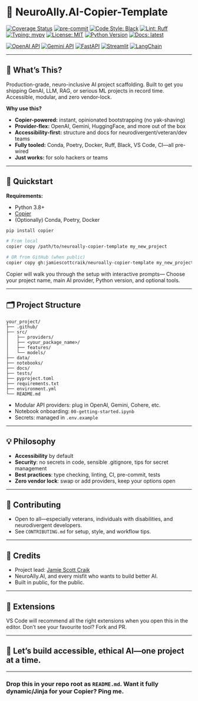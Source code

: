 # 🧠 NeuroAlly.AI-Copier-Template

[![Coverage Status](https://img.shields.io/codecov/c/github/jamiescottcraik/neuroally-copier-template?logo=codecov)](https://app.codecov.io/gh/jamiescottcraik/neuroally-copier-template)
[![pre-commit](https://img.shields.io/badge/pre--commit-enabled-brightgreen?logo=pre-commit\&logoColor=white)](https://github.com/pre-commit/pre-commit)
[![Code Style: Black](https://img.shields.io/badge/code%20style-black-000000.svg?logo=python\&logoColor=white)](https://github.com/psf/black)
[![Lint: Ruff](https://img.shields.io/badge/lint-Ruff-009dff?logo=python\&logoColor=white)](https://github.com/astral-sh/ruff)
[![Typing: mypy](https://img.shields.io/badge/typing-mypy-2A6BDA?logo=python\&logoColor=white)](http://mypy-lang.org/)
[![License: MIT](https://img.shields.io/badge/license-MIT-yellow.svg)](LICENSE)
[![Python Version](https://img.shields.io/badge/python-3.11%2B-blue?logo=python)](https://www.python.org/)
[![Docs: latest](https://img.shields.io/badge/docs-latest-blue.svg?logo=readthedocs)](https://jamiescottcraik.github.io/neuroally-copier-template/)

<!-- API/Framework badges, adjust as needed -->

[![OpenAI API](https://img.shields.io/badge/OpenAI-API-10a37f?logo=openai)](https://platform.openai.com/docs/api-reference)
[![Gemini API](https://img.shields.io/badge/Gemini-API-4285F4?logo=google)](https://ai.google.dev/gemini-api/docs)
[![FastAPI](https://img.shields.io/badge/FastAPI-Backend-009688?logo=fastapi\&logoColor=white)](https://fastapi.tiangolo.com/)
[![Streamlit](https://img.shields.io/badge/Streamlit-UI-FF4B4B?logo=streamlit\&logoColor=white)](https://streamlit.io/)
[![LangChain](https://img.shields.io/badge/LangChain-Enabled-blueviolet)](https://www.langchain.com/)

---

## 🚀 What’s This?

Production-grade, neuro-inclusive AI project scaffolding.
Built to get you shipping GenAI, LLM, RAG, or serious ML projects in record time.
Accessible, modular, and zero vendor-lock.

**Why use this?**

* **Copier-powered:** instant, opinionated bootstrapping (no yak-shaving)
* **Provider-flex:** OpenAI, Gemini, HuggingFace, and more out of the box
* **Accessibility-first:** structure and docs for neurodivergent/veteran/dev teams
* **Fully tooled:** Conda, Poetry, Docker, Ruff, Black, VS Code, CI—all pre-wired
* **Just works:** for solo hackers or teams

---

## 🏁 Quickstart

**Requirements:**

* Python 3.8+
* [Copier](https://copier.readthedocs.io/en/latest/)
* (Optionally) Conda, Poetry, Docker

```bash
pip install copier

# From local
copier copy /path/to/neuroally-copier-template my_new_project

# OR from GitHub (when public)
copier copy gh:jamiescottcraik/neuroally-copier-template my_new_project
```

Copier will walk you through the setup with interactive prompts—
Choose your project name, main AI provider, Python version, and optional tools.

---

## 🗂️ Project Structure

```text
your_project/
├── .github/
├── src/
│   ├── providers/
│   ├── <your_package_name>/
│   ├── features/
│   └── models/
├── data/
├── notebooks/
├── docs/
├── tests/
├── pyproject.toml
├── requirements.txt
├── environment.yml
└── README.md
```

* Modular API providers: plug in OpenAI, Gemini, Cohere, etc.
* Notebook onboarding: `00-getting-started.ipynb`
* Secrets: managed in `.env.example`

---

## 💡 Philosophy

* **Accessibility** by default
* **Security**: no secrets in code, sensible .gitignore, tips for secret management
* **Best practices**: type checking, linting, CI, pre-commit, tests
* **Zero vendor lock**: swap or add providers, keep your options open

---

## 👥 Contributing

* Open to all—especially veterans, individuals with disabilities, and neurodivergent developers.
* See `CONTRIBUTING.md` for setup, style, and workflow tips.

---

## 🙌 Credits

* Project lead: [Jamie Scott Craik](https://github.com/jamiescottcraik)
* NeuroAlly.AI, and every misfit who wants to build better AI.
* Built in public, for the public.

---

## 🧩 Extensions

VS Code will recommend all the right extensions when you open this in the editor.
Don’t see your favourite tool? Fork and PR.

---

## 🏁 Let’s build accessible, ethical AI—one project at a time.

---

### Drop this in your repo root as `README.md`. Want it fully dynamic/Jinja for your Copier? Ping me.
